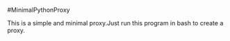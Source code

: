 #MinimalPythonProxy

This is a simple and minimal proxy.Just run this program in bash to create a proxy.
